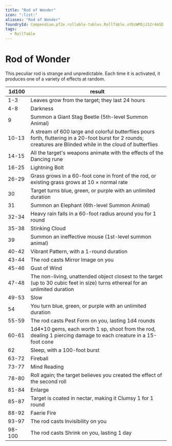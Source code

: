 ```yaml
---
title: "Rod of Wonder"
icon: ":list:"
aliases: "Rod of Wonder"
foundryId: Compendium.pf2e.rollable-tables.RollTable.uYDzWM5ji52r4mSD
tags:
  - RollTable
---
```


# Rod of Wonder
<p>This peculiar rod is strange and unpredictable. Each time it is activated, it produces one of a variety of effects at random.</p>

| 1d100 | result |
|------|--------|
| 1-3 | Leaves grow from the target; they last 24 hours |
| 4-8 | Darkness |
| 9 | Summon a Giant Stag Beetle (5th-level Summon Animal) |
| 10-13 | A stream of 600 large and colorful butterflies pours forth, fluttering in a 20-foot burst for 2 rounds; creatures are Blinded while in the cloud of butterflies |
| 14-15 | All the target's weapons animate with the effects of the Dancing rune |
| 16-25 | Lightning Bolt |
| 26-29 | Grass grows in a 60-foot cone in front of the rod, or existing grass grows at 10 × normal rate |
| 30 | Target turns blue, green, or purple with an unlimited duration |
| 31 | Summon an Elephant (6th-level Summon Animal) |
| 32-34 | Heavy rain falls in a 60-foot radius around you for 1 round |
| 35-38 | Stinking Cloud |
| 39 | Summon an ineffective mouse (1st-level summon animal) |
| 40-42 | Vibrant Pattern, with a 1-round duration |
| 43-44 | The rod casts Mirror Image on you |
| 45-46 | Gust of Wind |
| 47-48 | The non-living, unattended object closest to the target (up to 30 cubic feet in size) turns ethereal for an unlimited duration |
| 49-53 | Slow |
| 54 | You turn blue, green, or purple with an unlimited duration |
| 55-59 | The rod casts Pest Form on you, lasting 1d4 rounds |
| 60-61 | 1d4\*10 gems, each worth 1 sp, shoot from the rod, dealing 1 piercing damage to each creature in a 15-foot cone |
| 62 | Sleep, with a 100-foot burst |
| 63-72 | Fireball |
| 73-77 | Mind Reading |
| 78-80 | Roll again; the target believes you created the effect of the second roll |
| 81-84 | Enlarge |
| 85-87 | Target is coated in nectar, making it Clumsy 1 for 1 round |
| 88-92 | Faerie Fire |
| 93-97 | The rod casts Invisibility on you |
| 98-100 | The rod casts Shrink on you, lasting 1 day |
